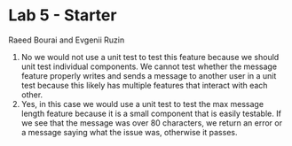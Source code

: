 # Lab 5 - Starter
Raeed Bourai and Evgenii Ruzin

1. No we would not use a unit test to test this feature because we should unit test individual components. We cannot test whether the message feature properly writes and sends a message to another user in a unit test because this likely has multiple features that interact with each other.
2. Yes, in this case we would use a unit test to test the max message length feature because it is a small component that is easily testable. If we see that the message was over 80 characters, we return an error or a message saying what the issue was, otherwise it passes.
